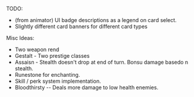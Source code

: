 TODO:
 - (from animator) UI badge descriptions as a legend on card select.
 - Slightly different card banners for different card types


Misc Ideas:
 - Two weapon rend
 - Gestalt - Two prestige classes
 - Assaisn - Stealth doesn't drop at end of turn. Bonsu damage basedo n stealth.
 - Runestone for enchanting.
 - Skill / perk system implementation.
 - Bloodthirsty -- Deals more damage to low health enemies.

